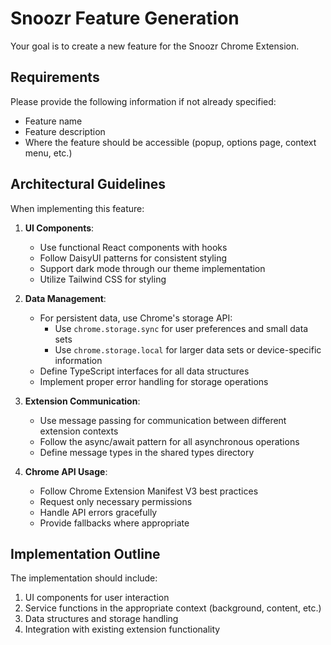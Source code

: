 # Snoozr Feature Generation

Your goal is to create a new feature for the Snoozr Chrome Extension.

## Requirements

Please provide the following information if not already specified:

- Feature name
- Feature description
- Where the feature should be accessible (popup, options page, context menu, etc.)

## Architectural Guidelines

When implementing this feature:

1. **UI Components**:

   - Use functional React components with hooks
   - Follow DaisyUI patterns for consistent styling
   - Support dark mode through our theme implementation
   - Utilize Tailwind CSS for styling

2. **Data Management**:

   - For persistent data, use Chrome's storage API:
     - Use `chrome.storage.sync` for user preferences and small data sets
     - Use `chrome.storage.local` for larger data sets or device-specific information
   - Define TypeScript interfaces for all data structures
   - Implement proper error handling for storage operations

3. **Extension Communication**:

   - Use message passing for communication between different extension contexts
   - Follow the async/await pattern for all asynchronous operations
   - Define message types in the shared types directory

4. **Chrome API Usage**:
   - Follow Chrome Extension Manifest V3 best practices
   - Request only necessary permissions
   - Handle API errors gracefully
   - Provide fallbacks where appropriate

## Implementation Outline

The implementation should include:

1. UI components for user interaction
2. Service functions in the appropriate context (background, content, etc.)
3. Data structures and storage handling
4. Integration with existing extension functionality
